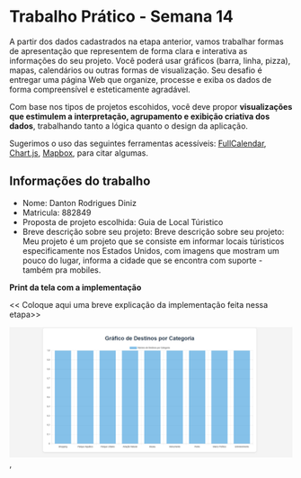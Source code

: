 
# Trabalho Prático - Semana 14

A partir dos dados cadastrados na etapa anterior, vamos trabalhar formas de apresentação que representem de forma clara e interativa as informações do seu projeto. Você poderá usar gráficos (barra, linha, pizza), mapas, calendários ou outras formas de visualização. Seu desafio é entregar uma página Web que organize, processe e exiba os dados de forma compreensível e esteticamente agradável.

Com base nos tipos de projetos escohidos, você deve propor **visualizações que estimulem a interpretação, agrupamento e exibição criativa dos dados**, trabalhando tanto a lógica quanto o design da aplicação.

Sugerimos o uso das seguintes ferramentas acessíveis: [FullCalendar](https://fullcalendar.io/), [Chart.js](https://www.chartjs.org/), [Mapbox](https://docs.mapbox.com/api/), para citar algumas.

## Informações do trabalho

- Nome: Danton Rodrigues Diniz
- Matricula: 882849
- Proposta de projeto escolhida: Guia de Local Túristico
- Breve descrição sobre seu projeto: Breve descrição sobre seu projeto: Meu projeto é um projeto que se consiste em informar locais túristicos especificamente nos Estados Unidos, com imagens que mostram um pouco do lugar, informa a cidade que se encontra com suporte - também pra mobiles.

**Print da tela com a implementação**

<< Coloque aqui uma breve explicação da implementação feita nessa etapa>>

![alt text](image.png)
,
